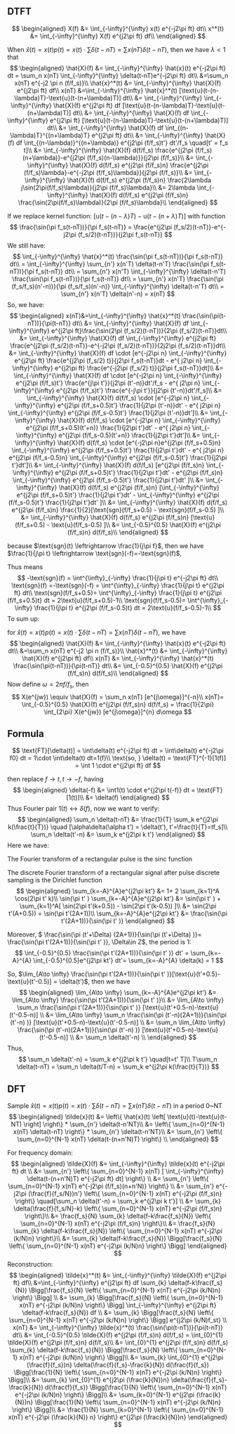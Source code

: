 ## DTFT


$$
\begin{aligned}
X(f) &= \int_{-\infty}^{\infty} x(t) e^{-j2\pi ft} dt\\
x^*(t) &= \int_{-\infty}^{\infty} X(f) e^{j2\pi ft} df\\
\end{aligned}
$$


When $\hat{x}(t) = x(t) p(t) = x(t) \cdot \sum \delta(t-nT)= \sum x(nT)  \delta(t-nT)$, then we have $\lambda < 1$ that
$$
\begin{aligned}
\hat{X}(f) &= \int_{-\infty}^{\infty} \hat{x}(t) e^{-j2\pi ft} dt = \sum_n x(nT) \int_{-\infty}^{\infty} \delta(t-nT)e^{-j2\pi ft} dt\\
&=\sum_n x(nT) e^{-j2 \pi n (f/f_s)}\\
\hat{x}^*(t) &= \int_{-\infty}^{\infty} \hat{X}(f) e^{j2\pi ft} df\\
x(nT) &=\int_{-\infty}^{\infty} \hat{x}^*(t) [\text{u}(t-(n-\lambda)T)-\text{u}(t-(n+\lambda)T)] dt\\
&= \int_{-\infty}^{\infty}  \int_{-\infty}^{\infty} \hat{X}(f) e^{j2\pi ft} df [\text{u}(t-(n-\lambda)T)-\text{u}(t-(n+\lambda)T)] dt\\
&= \int_{-\infty}^{\infty} \hat{X}(f) df  \int_{-\infty}^{\infty} e^{j2\pi ft} [\text{u}(t-(n-\lambda)T)-\text{u}(t-(n+\lambda)T)] dt\\
&= \int_{-\infty}^{\infty} \hat{X}(f) df  \int_{(n-\lambda)T}^{(n+\lambda)T} e^{j2\pi ft} dt\\
&= \int_{-\infty}^{\infty} \hat{X}(f) df  \int_{(n-\lambda)}^{(n+\lambda)} e^{j2\pi (f/f_s)t'} dt'/f_s  \quad[t' = f_s t]\\
&= \int_{-\infty}^{\infty} \hat{X}(f) d(f/f_s) \frac{e^{j2\pi (f/f_s)(n+\lambda)}-e^{j2\pi (f/f_s)(n-\lambda)}}{j2\pi  (f/f_s)}\\
&= \int_{-\infty}^{\infty} \hat{X}(f) d(f/f_s) e^{j2\pi (f/f_s)n} \frac{e^{j2\pi (f/f_s)\lambda}-e^{-j2\pi (f/f_s)\lambda}}{j2\pi  (f/f_s)}\\
&= \int_{-\infty}^{\infty} \hat{X}(f) d(f/f_s) e^{j2\pi (f/f_s)n} \frac{2\lambda j\sin(2\pi(f/f_s)\lambda)}{j2\pi  (f/f_s)\lambda}\\
&= 2\lambda \int_{-\infty}^{\infty} \hat{X}(f) d(f/f_s) e^{j2\pi (f/f_s)n} \frac{\sin(2\pi(f/f_s)\lambda)}{2\pi  (f/f_s)\lambda}\\
\end{aligned}
$$

If we replace kernel function: $[\text{u}(t-(n-\lambda)T)-\text{u}(t-(n+\lambda)T)]$ with function
$$
\frac{\sin(\pi f_s(t-nT))}{\pi f_s(t-nT)} = \frac{e^{j2\pi (f_s/2)(t-nT)}-e^{-j2\pi (f_s/2)(t-nT)}}{j2\pi f_s(t-nT)}
$$
We still have:
$$
\int_{-\infty}^{\infty} \hat{x}^*(t) \frac{\sin(\pi f_s(t-nT))}{\pi f_s(t-nT)} dt\\
= \int_{-\infty}^{\infty} \sum_{n'} x(n'T)  \delta(t-n'T) \frac{\sin(\pi f_s(t-nT))}{\pi f_s(t-nT)} dt\\
= \sum_{n'} x(n'T)  \int_{-\infty}^{\infty} \delta(t-n'T) \frac{\sin(\pi f_s(t-nT))}{\pi f_s(t-nT)} dt\\
= \sum_{n'} x(n'T) \frac{\sin(\pi (f_s/f_s)(n'-n))}{\pi (f_s/f_s)(n'-n)}  \int_{-\infty}^{\infty} \delta(t-n'T) dt\\
= \sum_{n'} x(n'T) \delta(n'-n) = x(nT)
$$
So, we have:
$$
\begin{aligned}
x(nT)&=\int_{-\infty}^{\infty} \hat{x}^*(t) \frac{\sin(\pi(t-nT))}{\pi(t-nT)} dt\\
&= \int_{-\infty}^{\infty} \hat{X}(f) df  \int_{-\infty}^{\infty} e^{j2\pi ft}\frac{\sin(2\pi (f_s/2)(t-nT))}{2\pi (f_s/2)(t-nT)}dt\\
&= \int_{-\infty}^{\infty} \hat{X}(f) df  \int_{-\infty}^{\infty} e^{j2\pi ft} \frac{e^{j2\pi (f_s/2)(t-nT)}-e^{-j2\pi (f_s/2)(t-nT)}}{2j2\pi (f_s/2)(t-nT)}dt\\
&= \int_{-\infty}^{\infty} \hat{X}(f) df \cdot [e^{-j2\pi n} \int_{-\infty}^{\infty} e^{j2\pi ft} \frac{e^{j2\pi (f_s/2) t}}{j2\pi f_s(t-nT)}dt - e^{ j2\pi n} \int_{-\infty}^{\infty} e^{j2\pi ft} \frac{e^{-j2\pi (f_s/2) t}}{j2\pi f_s(t-nT)}dt]\\
&= \int_{-\infty}^{\infty} \hat{X}(f) df \cdot [e^{-j2\pi n} \int_{-\infty}^{\infty} e^{j2\pi (f/f_s)t'} \frac{e^{j\pi t'}}{j2\pi (t'-n)}dt'/f_s - e^{ j2\pi n} \int_{-\infty}^{\infty} e^{j2\pi (f/f_s)t'} \frac{e^{-j\pi  t'}}{j2\pi (t'-n)}dt'/f_s]\\
&= \int_{-\infty}^{\infty} \hat{X}(f) d(f/f_s) \cdot [e^{-j2\pi n} \int_{-\infty}^{\infty} e^{j2\pi (f/f_s+0.5)t'} \frac{1}{j2\pi (t'-n)}dt' - e^{ j2\pi n} \int_{-\infty}^{\infty} e^{j2\pi (f/f_s-0.5)t'} \frac{1}{j2\pi (t'-n)}dt']\\
&= \int_{-\infty}^{\infty} \hat{X}(f) d(f/f_s) \cdot [e^{-j2\pi n} \int_{-\infty}^{\infty} e^{j2\pi (f/f_s+0.5)(t'+n)} \frac{1}{j2\pi t'}dt' - e^{ j2\pi n} \int_{-\infty}^{\infty} e^{j2\pi (f/f_s-0.5)(t'+n)} \frac{1}{j2\pi t'}dt']\\
&= \int_{-\infty}^{\infty} \hat{X}(f) d(f/f_s) \cdot [e^{-j2\pi n}e^{j2\pi (f/f_s+0.5)n} \int_{-\infty}^{\infty} e^{j2\pi (f/f_s+0.5)t'} \frac{1}{j2\pi t'}dt' - e^{ j2\pi n} e^{j2\pi (f/f_s-0.5)n} \int_{-\infty}^{\infty} e^{j2\pi (f/f_s-0.5)t'} \frac{1}{j2\pi t'}dt']\\
&= \int_{-\infty}^{\infty} \hat{X}(f) d(f/f_s) [e^{j2\pi (f/f_s)n} \int_{-\infty}^{\infty} e^{j2\pi (f/f_s+0.5)t'} \frac{1}{j2\pi t'}dt' - e^{j2\pi (f/f_s)n} \int_{-\infty}^{\infty} e^{j2\pi (f/f_s-0.5)t'} \frac{1}{j2\pi t'}dt' ]\\
&= \int_{-\infty}^{\infty} \hat{X}(f) d(f/f_s) e^{j2\pi (f/f_s)n} [\int_{-\infty}^{\infty} e^{j2\pi (f/f_s+0.5)t'} \frac{1}{j2\pi t'}dt' - \int_{-\infty}^{\infty} e^{j2\pi (f/f_s-0.5)t'} \frac{1}{j2\pi t'}dt' ]\\
&= \int_{-\infty}^{\infty} \hat{X}(f) d(f/f_s) e^{j2\pi (f/f_s)n} \frac{1}{2}[\text{sgn}(f/f_s+0.5) - \text{sgn}(f/f_s-0.5) ]\\
&= \int_{-\infty}^{\infty} \hat{X}(f) d(f/f_s) e^{j2\pi (f/f_s)n} [\text{u}(f/f_s+0.5) - \text{u}(f/f_s-0.5) ]\\
&= \int_{-0.5}^{0.5} \hat{X}(f) e^{j2\pi (f/f_s)n} d(f/f_s)\\
\end{aligned}
$$


because $\text{sgn}(t) \leftrightarrow \frac{1}{j\pi f}$, then we have $\frac{1}{j\pi t} \leftrightarrow \text{sgn}(-f)=-\text{sgn}(f)$,

Thus means
$$
-\text{sgn}(f) = \int^{\infty}_{-\infty} \frac{1}{j\pi t} e^{-j2\pi ft} dt\\
\text{sgn}(f) =-\text{sgn}(-f) = \int^{\infty}_{-\infty} \frac{1}{j\pi t} e^{j2\pi ft} dt\\
\text{sgn}(f/f_s+0.5)= \int^{\infty}_{-\infty} \frac{1}{j\pi t} e^{j2\pi (f/f_s+0.5)t} dt = 2\text{u}(f/f_s+0.5)-1\\
\text{sgn}(f/f_s-0.5)= \int^{\infty}_{-\infty} \frac{1}{j\pi t} e^{j2\pi (f/f_s-0.5)t} dt = 2\text{u}(f/f_s-0.5)-1\\
$$
To sum up:

for $\hat{x}(t) = x(t) p(t) = x(t) \cdot \sum \delta(t-nT)= \sum x(nT)  \delta(t-nT)$, we have
$$
\begin{aligned}
\hat{X}(f) &= \int_{-\infty}^{\infty} \hat{x}(t) e^{-j2\pi ft} dt\\
&=\sum_n x(nT) e^{-j2 \pi n (f/f_s)}\\
\hat{x}^*(t) &= \int_{-\infty}^{\infty} \hat{X}(f) e^{j2\pi ft} df\\
x(nT) &= \int_{-\infty}^{\infty} \hat{x}^*(t) \frac{\sin(\pi(t-nT))}{\pi(t-nT)} dt\\
&= \int_{-0.5}^{0.5} \hat{X}(f) e^{j2\pi (f/f_s)n} d(f/f_s)\\
\end{aligned}
$$
Now define $\omega = 2\pi f/f_s$, then
$$
X(e^{jw}) \equiv \hat{X}(f) = \sum_n x(nT) [e^{j\omega}]^{-n}\\
x(nT)=  \int_{-0.5}^{0.5} \hat{X}(f) e^{j2\pi (f/f_s)n} d(f/f_s) = \frac{1}{2\pi} \int_{2\pi} X(e^{jw}) [e^{j\omega}]^{n} d\omega
$$


## Formula

$$
\text{FT}[\delta(t)] = \int\delta(t) e^{-j2\pi ft} dt = \int\delta(t) e^{-j2\pi f0} dt = 1\cdot \int\delta(t) dt=1(f)\\
\text{so, } \delta(t) = \text{FT}^{-1}[1(f)] = \int 1 \cdot e^{j2\pi ft} df
$$

then replace $f\to t, t\to -f$, having
$$
\begin{aligned}
\delta(-f) &= \int1(t) \cdot e^{j2\pi t(-f)} dt = \text{FT}[1(t)]\\
&= \delta(f)
\end{aligned}
$$
Thus Fourier pair $1(t) \leftrightarrow \delta(f)$, now we want to verify:
$$
\begin{aligned}
\sum_n \delta(t-nT) &= \frac{1}{T} \sum_k e^{j2\pi k(\frac{t}{T})}  \quad [\alpha\delta(\alpha t') = \delta(t'), t'=\frac{t}{T}=tf_s]\\  
\sum_n \delta(t'-n) &= \sum_k e^{j2\pi k t'}
\end{aligned}
$$
Here we have:

The Fourier transform of a rectangular pulse is the sinc function

The discrete Fourier transform of a rectangular signal after pulse discrete sampling is the Dirichlet function
$$
\begin{aligned}
\sum_{k=-A}^{A}e^{j2\pi kt'} &= 1+ 2 \sum_{k=1}^A \cos(2\pi t' k)\\
\sin(\pi t' ) \sum_{k=-A}^{A}e^{j2\pi kt'} &= \sin(\pi t' ) + \sum_{k=1}^A[ \sin(2\pi t'(k+0.5)) - \sin(2\pi t'(k-0.5)) ]\\
&= \sin(2\pi t'(A+0.5)) = \sin(\pi t'(2A+1))\\
\sum_{k=-A}^{A}e^{j2\pi kt'} &= \frac{\sin(\pi t'(2A+1))}{\sin(\pi t' )}
\end{aligned}
$$


Moreover, $ \frac{\sin(\pi (t'+\Delta) (2A+1))}{\sin(\pi (t'+\Delta) )}=  \frac{\sin(\pi t'(2A+1))}{\sin(\pi t' )}, \Delta\in Z$, the period is 1:
$$
\int_{-0.5}^{0.5} \frac{\sin(\pi t'(2A+1))}{\sin(\pi t' )} dt' = \sum_{k=-A}^{A}  \int_{-0.5}^{0.5}e^{j2\pi kt'} dt'= \sum_{k=-A}^{A} \delta(k) = 1
$$


So, $\lim_{A\to \infty} \frac{\sin(\pi t'(2A+1))}{\sin(\pi t' )}[\text{u}(t'+0.5)-\text{u}(t'-0.5)] = \delta(t')$, then we have
$$
\begin{aligned}
\lim_{A\to \infty} \sum_{k=-A}^{A}e^{j2\pi kt'} &= \lim_{A\to \infty} \frac{\sin(\pi t'(2A+1))}{\sin(\pi t' )}\\
&= \lim_{A\to \infty} \sum_n \frac{\sin(\pi t'(2A+1))}{\sin(\pi t' )} [\text{u}(t'+0.5-n)-\text{u}(t'-0.5-n)] \\
&= \lim_{A\to \infty} \sum_n \frac{\sin(\pi (t'-n)(2A+1))}{\sin(\pi (t'-n) )} [\text{u}(t'+0.5-n)-\text{u}(t'-0.5-n)] \\
&= \sum_n \lim_{A\to \infty} \frac{\sin(\pi (t'-n)(2A+1))}{\sin(\pi (t'-n) )} [\text{u}(t'+0.5-n)-\text{u}(t'-0.5-n)] \\
&= \sum_n \delta(t'-n) \\
\end{aligned}
$$
Thus,
$$
\sum_n \delta(t'-n) = \sum_k e^{j2\pi k t'} \quad[t=t' T]\\
T\sum_n \delta(t-nT) =  \sum_n \delta(t/T-n) = \sum_k e^{j2\pi k(\frac{t}{T})}
$$


## DFT

Sample $\hat{x}(t) = x(t) p(t) = x(t) \cdot \sum \delta(t-nT)= \sum x(nT)  \delta(t-nT)$ in a period 0~NT
$$
\begin{aligned}
\tilde{x}(t) &= \left\{ \hat{x}(t) \left[ \text{u}(t)-\text{u}(t-NT) \right]  \right\} * \sum_{n'} \delta(t-n'NT)\\
&= \left\{  \sum_{n=0}^{N-1} x(nT)  \delta(t-nT) \right\} * \sum_{n'} \delta(t-n'NT)\\
&=  \sum_{n'} \left\{  \sum_{n=0}^{N-1} x(nT)  \delta(t-(n+n'N)T) \right\}  \\
\end{aligned}
$$


For frequency domain:
$$
\begin{aligned}
\tilde{X}(f) &= \int_{-\infty}^{\infty} \tilde{x}(t) e^{-j2\pi ft} dt \\
&=  \sum_{n'} \left\{  \sum_{n=0}^{N-1} x(nT)  [ \int_{-\infty}^{\infty} \delta(t-(n+n'N)T) e^{-j2\pi ft} dt] \right\} \\
&=  \sum_{n'} \left\{  \sum_{n=0}^{N-1} x(nT)  e^{-j2\pi (f/f_s)(n+n'N)}  \right\} \\
&=  \sum_{n'} e^{-j2\pi (\frac{f}{f_s/N})n'} \left\{  \sum_{n=0}^{N-1} x(nT)  e^{-j2\pi (f/f_s)n}  \right\}  \quad[\sum_n \delta(t'-n) = \sum_k e^{j2\pi k t'}] \\
&=  \sum_{k} \delta(\frac{f}{f_s/N}-k) \left\{  \sum_{n=0}^{N-1} x(nT)  e^{-j2\pi (f/f_s)n}  \right\}\\
&=  \frac{f_s}{N} \sum_{k} \delta(f-k\frac{f_s}{N}) \left\{  \sum_{n=0}^{N-1} x(nT)  e^{-j2\pi (f/f_s)n}  \right\}\\
&=  \frac{f_s}{N} \sum_{k} \delta(f-k\frac{f_s}{N}) \left\{  \sum_{n=0}^{N-1} x(nT)  e^{-j2\pi (k/N)n}  \right\}\\
&= \sum_{k} \delta(f-k\frac{f_s}{N}) \Bigg[\frac{f_s}{N} \left\{  \sum_{n=0}^{N-1} x(nT)  e^{-j2\pi (k/N)n}  \right\} \Bigg]
\end{aligned}
$$
Reconstruction:
$$
\begin{aligned}
\tilde{x}^*(t) &= \int_{-\infty}^{\infty} \tilde{X}(f) e^{j2\pi ft} df\\
&=\int_{-\infty}^{\infty} e^{j2\pi ft} df \sum_{k} \delta(f-k\frac{f_s}{N}) \Bigg[\frac{f_s}{N} \left\{  \sum_{n=0}^{N-1} x(nT)  e^{-j2\pi (k/N)n}  \right\} \Bigg] \\
&= \sum_{k} \Bigg[\frac{f_s}{N} \left\{  \sum_{n=0}^{N-1} x(nT)  e^{-j2\pi (k/N)n}  \right\} \Bigg]  \int_{-\infty}^{\infty} e^{j2\pi ft} \delta(f-k\frac{f_s}{N}) df \\
&= \sum_{k} \Bigg[\frac{f_s}{N} \left\{  \sum_{n=0}^{N-1} x(nT)  e^{-j2\pi (k/N)n}  \right\} \Bigg]  e^{j2\pi (k/N)f_st} \\
x(nT) &= \int_{-\infty}^{\infty} \tilde{x}^*(t) \frac{\sin(\pi(t-nT))}{\pi(t-nT)} dt\\
&= \int_{-0.5}^{0.5} \tilde{X}(f) e^{j2\pi (f/f_s)n} d(f/f_s) = \int_{0}^{1} \tilde{X}(f) e^{j2\pi (f/f_s)n} d(f/f_s)\\
&=  \int_{0}^{1} e^{j2\pi (f/f_s)n} d(f/f_s)  \sum_{k} \delta(f-k\frac{f_s}{N}) \Bigg[\frac{f_s}{N} \left\{  \sum_{n=0}^{N-1} x(nT)  e^{-j2\pi (k/N)n}  \right\} \Bigg]\\  
&= \sum_{k} \int_{0}^{1} e^{j2\pi (\frac{f}{f_s})n} \delta(\frac{f}{f_s}-\frac{k}{N})  d(\frac{f}{f_s})
\Bigg[\frac{1}{N} \left\{  \sum_{n=0}^{N-1} x(nT)  e^{-j2\pi (k/N)n}  \right\} \Bigg]\\  
&= \sum_{k} \int_{0}^{1} e^{j2\pi (\frac{k}{N})n} \delta(\frac{f}{f_s}-\frac{k}{N})  d(\frac{f}{f_s})
\Bigg[\frac{1}{N} \left\{  \sum_{n=0}^{N-1} x(nT)  e^{-j2\pi (k/N)n}  \right\} \Bigg]\\
&= \sum_{k=0}^{N-1} e^{j2\pi (\frac{k}{N})n} \Bigg[\frac{1}{N} \left\{  \sum_{n=0}^{N-1} x(nT)  e^{-j2\pi (k/N)n}  \right\} \Bigg]\\
&= \frac{1}{N} \sum_{k=0}^{N-1}  \left\{  \sum_{n=0}^{N-1} x(nT)  e^{-j2\pi (\frac{k}{N}) n}  \right\} e^{j2\pi (\frac{k}{N})n}
\end{aligned}
$$
